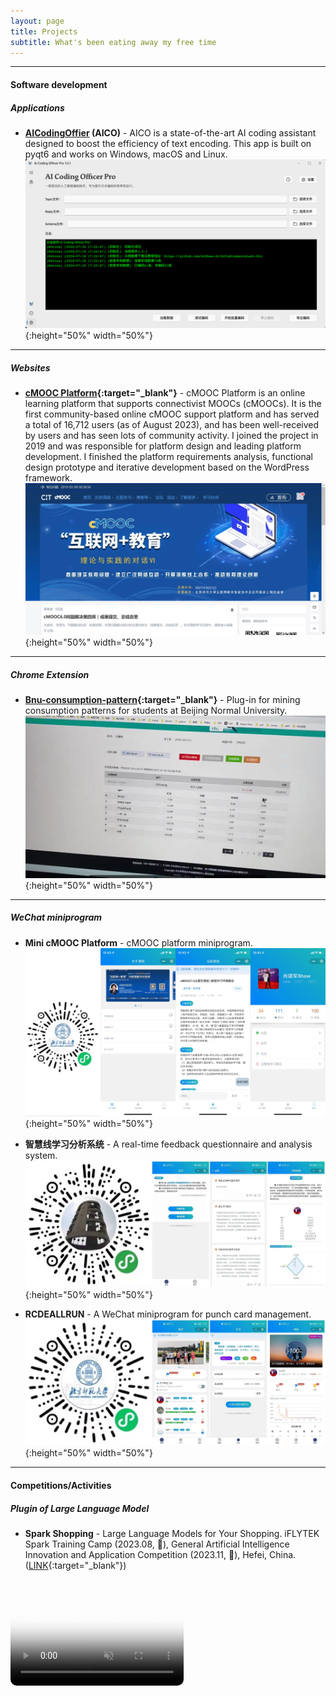 ```yaml
---
layout: page
title: Projects
subtitle: What's been eating away my free time
---
```


------

#### Software development

##### Applications
* **[AICodingOffier](https://xiaojianjun.cn/aicodingofficer) (AICO)** - AICO is a state-of-the-art AI coding assistant designed to boost the efficiency of text encoding. This app is built on pyqt6 and works on Windows, macOS and Linux.  
![AICodingOffier](/assets/img/screenshot_2.png){:height="50%" width="50%"}  

------
##### Websites
* **[cMOOC Platform](https://cmooc.bnu.edu.cn){:target="_blank"}** - cMOOC Platform is an online learning platform that supports connectivist MOOCs (cMOOCs). It is the first community-based online cMOOC support platform and has served a total of 16,712 users (as of August 2023), and has been well-received by users and has seen lots of community activity. I joined the project in 2019 and was responsible for platform design and leading platform development. I finished the platform requirements analysis, functional design prototype and iterative development based on the WordPress framework.     
![cMOOCPlatform](/assets/img/photos/cmooc_platform.jpg){:height="50%" width="50%"} 

------
##### Chrome Extension
* **[Bnu-consumption-pattern](https://github.com/etShaw-zh/bnu-consumption-pattern){:target="_blank"}** - Plug-in for mining consumption patterns for students at Beijing Normal University.  
![Bnu-consumption-pattern](/assets/img/photos/Bnu-consuption-pattern.png){:height="50%" width="50%"}

------
##### WeChat miniprogram
* **Mini cMOOC Platform** - cMOOC platform miniprogram.  
![MinicMOOCPlatform](/assets/img/photos/minicmooc.jpg){:height="50%" width="50%"}

* **智慧线学习分析系统** - A real-time feedback questionnaire and analysis system.  
![LearningAnalysisSystem](/assets/img/photos/202001-learning-analysis-system-min.jpg){:height="50%" width="50%"}

* **RCDEALLRUN** - A WeChat miniprogram for punch card management.  
![RCDERUN](/assets/img/photos/201912-rcderun-min.jpg){:height="50%" width="50%"}


------
#### Competitions/Activities 

##### Plugin of Large Language Model

* **Spark Shopping** - Large Language Models for Your Shopping. iFLYTEK Spark Training Camp (2023.08, 🥉), General Artificial Intelligence Innovation and Application Competition (2023.11, 🥉), Hefei, China. ([LINK](https://mp.weixin.qq.com/s/IGBmPkI9BBRgLGWiW0jFCQ){:target="_blank"})
<div class="video-container">
<video controls muted playsinline poster="/assets/img/photos/2024/08/sparkshopping-cover.png">
  <source src="/assets/img/photos/2024/08/sparkshopping-demo.mp4" type="video/mp4">
  Your browser does not support the video tag.
</video>
</div>

<style>
/* CSS样式 */
.video-container {
  position: relative;
  padding-bottom: 56.25%; /* 16:9 的纵横比 */
  padding-top: 25px;
  height: 0;
  overflow: hidden; /* 确保圆角效果不超出容器 */
}
.video-container video {
  position: absolute;
  top: 0;
  left: 0;
  width: 55%;
  height: 55%;
  border-radius: 10px; /* 添加圆角 */
}
</style>


